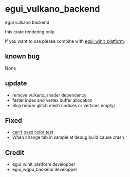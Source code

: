 # egui_vulkano_backend
egui vulkano backend

this crate rendering only.

If you want to use please combine with [egui_winit_platform](https://github.com/hasenbanck/egui_winit_platform).

## known bug 
None
## update 
 * remove vulkano_shader dependency 
 * faster index and vertex buffer allocation
 * Skip render glitch mesh (indices or vertices empty)
## Fixed 
 * [can't pass color test ](https://github.com/t18b219k/egui_vulkano_backend/issues/1)
 * When change tab in sample at debug build cause crash
## Credit
 * egui_winit_platform developper
 * egui_wgpu_backend developper
  
